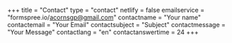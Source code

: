 +++
title = "Contact"
type = "contact"
netlify = false
emailservice = "formspree.io/acornsgp@gmail.com"
contactname = "Your name"
contactemail = "Your Email"
contactsubject = "Subject"
contactmessage = "Your Message"
contactlang = "en"
contactanswertime = 24
+++
